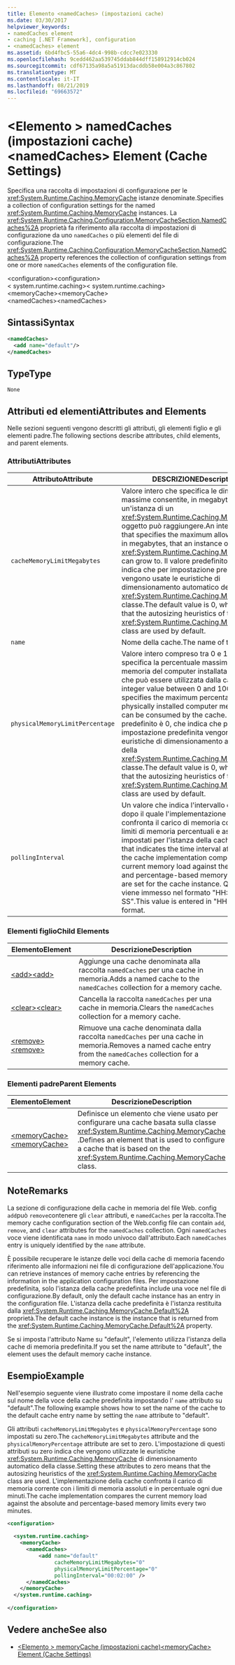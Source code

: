 ```yaml
---
title: Elemento <namedCaches> (impostazioni cache)
ms.date: 03/30/2017
helpviewer_keywords:
- namedCaches element
- caching [.NET Framework], configuration
- <namedCaches> element
ms.assetid: 6bd4fbc5-55a6-4dc4-998b-cdcc7e023330
ms.openlocfilehash: 9cedd462aa539745ddab844dff158912914cb024
ms.sourcegitcommit: cdf67135a98a5a51913dacddb58e004a3c867802
ms.translationtype: MT
ms.contentlocale: it-IT
ms.lasthandoff: 08/21/2019
ms.locfileid: "69663572"
---
```

# <a name="namedcaches-element-cache-settings"></a><span data-ttu-id="de3e4-102">\<Elemento > namedCaches (impostazioni cache)</span><span class="sxs-lookup"><span data-stu-id="de3e4-102">\<namedCaches> Element (Cache Settings)</span></span>
<span data-ttu-id="de3e4-103">Specifica una raccolta di impostazioni di configurazione per le <xref:System.Runtime.Caching.MemoryCache> istanze denominate.</span><span class="sxs-lookup"><span data-stu-id="de3e4-103">Specifies a collection of configuration settings for the named <xref:System.Runtime.Caching.MemoryCache> instances.</span></span> <span data-ttu-id="de3e4-104">La <xref:System.Runtime.Caching.Configuration.MemoryCacheSection.NamedCaches%2A> proprietà fa riferimento alla raccolta di impostazioni di configurazione da uno `namedCaches` o più elementi del file di configurazione.</span><span class="sxs-lookup"><span data-stu-id="de3e4-104">The <xref:System.Runtime.Caching.Configuration.MemoryCacheSection.NamedCaches%2A> property references the collection of configuration settings from one or more `namedCaches` elements of the configuration file.</span></span>  
  
 <span data-ttu-id="de3e4-105">\<configuration></span><span class="sxs-lookup"><span data-stu-id="de3e4-105">\<configuration></span></span>  
<span data-ttu-id="de3e4-106">\< system.runtime.caching></span><span class="sxs-lookup"><span data-stu-id="de3e4-106">\< system.runtime.caching></span></span>  
<span data-ttu-id="de3e4-107">\<memoryCache></span><span class="sxs-lookup"><span data-stu-id="de3e4-107">\<memoryCache></span></span>  
<span data-ttu-id="de3e4-108">\<namedCaches></span><span class="sxs-lookup"><span data-stu-id="de3e4-108">\<namedCaches></span></span>  
  
## <a name="syntax"></a><span data-ttu-id="de3e4-109">Sintassi</span><span class="sxs-lookup"><span data-stu-id="de3e4-109">Syntax</span></span>  
  
```xml  
<namedCaches>  
  <add name="default"/>   
</namedCaches>  
```  
  
## <a name="type"></a><span data-ttu-id="de3e4-110">Type</span><span class="sxs-lookup"><span data-stu-id="de3e4-110">Type</span></span>  
 `None`  
  
## <a name="attributes-and-elements"></a><span data-ttu-id="de3e4-111">Attributi ed elementi</span><span class="sxs-lookup"><span data-stu-id="de3e4-111">Attributes and Elements</span></span>  
 <span data-ttu-id="de3e4-112">Nelle sezioni seguenti vengono descritti gli attributi, gli elementi figlio e gli elementi padre.</span><span class="sxs-lookup"><span data-stu-id="de3e4-112">The following sections describe attributes, child elements, and parent elements.</span></span>  
  
### <a name="attributes"></a><span data-ttu-id="de3e4-113">Attributi</span><span class="sxs-lookup"><span data-stu-id="de3e4-113">Attributes</span></span>  
  
|<span data-ttu-id="de3e4-114">Attributo</span><span class="sxs-lookup"><span data-stu-id="de3e4-114">Attribute</span></span>|<span data-ttu-id="de3e4-115">DESCRIZIONE</span><span class="sxs-lookup"><span data-stu-id="de3e4-115">Description</span></span>|  
|---------------|-----------------|  
|`cacheMemoryLimitMegabytes`|<span data-ttu-id="de3e4-116">Valore intero che specifica le dimensioni massime consentite, in megabyte, che un'istanza di un <xref:System.Runtime.Caching.MemoryCache> oggetto può raggiungere.</span><span class="sxs-lookup"><span data-stu-id="de3e4-116">An integer value that specifies the maximum allowable size, in megabytes, that an instance of a <xref:System.Runtime.Caching.MemoryCache> can grow to.</span></span> <span data-ttu-id="de3e4-117">Il valore predefinito è 0, che indica che per impostazione predefinita vengono usate le euristiche di dimensionamento automatico della <xref:System.Runtime.Caching.MemoryCache> classe.</span><span class="sxs-lookup"><span data-stu-id="de3e4-117">The default value is 0, which means that the autosizing heuristics of the <xref:System.Runtime.Caching.MemoryCache> class are used by default.</span></span>|  
|`name`|<span data-ttu-id="de3e4-118">Nome della cache.</span><span class="sxs-lookup"><span data-stu-id="de3e4-118">The name of the cache.</span></span>|  
|`physicalMemoryLimitPercentage`|<span data-ttu-id="de3e4-119">Valore intero compreso tra 0 e 100 che specifica la percentuale massima di memoria del computer installata fisicamente che può essere utilizzata dalla cache.</span><span class="sxs-lookup"><span data-stu-id="de3e4-119">An integer value between 0 and 100 that specifies the maximum percentage of physically installed computer memory that can be consumed by the cache.</span></span> <span data-ttu-id="de3e4-120">Il valore predefinito è 0, che indica che per impostazione predefinita vengono usate le euristiche di dimensionamento automatico della <xref:System.Runtime.Caching.MemoryCache> classe.</span><span class="sxs-lookup"><span data-stu-id="de3e4-120">The default value is 0, which means that the autosizing heuristics of the <xref:System.Runtime.Caching.MemoryCache> class are used by default.</span></span>|  
|`pollingInterval`|<span data-ttu-id="de3e4-121">Un valore che indica l'intervallo di tempo dopo il quale l'implementazione della cache confronta il carico di memoria corrente con i limiti di memoria percentuali e assoluti impostati per l'istanza della cache.</span><span class="sxs-lookup"><span data-stu-id="de3e4-121">A value that indicates the time interval after which the cache implementation compares the current memory load against the absolute and percentage-based memory limits that are set for the cache instance.</span></span> <span data-ttu-id="de3e4-122">Questo valore viene immesso nel formato "HH: MM: SS".</span><span class="sxs-lookup"><span data-stu-id="de3e4-122">This value is entered in "HH:MM:SS" format.</span></span>|  
  
### <a name="child-elements"></a><span data-ttu-id="de3e4-123">Elementi figlio</span><span class="sxs-lookup"><span data-stu-id="de3e4-123">Child Elements</span></span>  
  
|<span data-ttu-id="de3e4-124">Elemento</span><span class="sxs-lookup"><span data-stu-id="de3e4-124">Element</span></span>|<span data-ttu-id="de3e4-125">Descrizione</span><span class="sxs-lookup"><span data-stu-id="de3e4-125">Description</span></span>|  
|-------------|-----------------|  
|[<span data-ttu-id="de3e4-126">\<add></span><span class="sxs-lookup"><span data-stu-id="de3e4-126">\<add></span></span>](add-element-for-namedcaches.md)|<span data-ttu-id="de3e4-127">Aggiunge una cache denominata alla raccolta `namedCaches` per una cache in memoria.</span><span class="sxs-lookup"><span data-stu-id="de3e4-127">Adds a named cache to the `namedCaches` collection for a memory cache.</span></span>|  
|[<span data-ttu-id="de3e4-128">\<clear></span><span class="sxs-lookup"><span data-stu-id="de3e4-128">\<clear></span></span>](clear-element-for-namedcaches.md)|<span data-ttu-id="de3e4-129">Cancella la raccolta `namedCaches` per una cache in memoria.</span><span class="sxs-lookup"><span data-stu-id="de3e4-129">Clears the `namedCaches` collection for a memory cache.</span></span>|  
|[<span data-ttu-id="de3e4-130">\<remove></span><span class="sxs-lookup"><span data-stu-id="de3e4-130">\<remove></span></span>](remove-element-for-namedcaches.md)|<span data-ttu-id="de3e4-131">Rimuove una cache denominata dalla raccolta `namedCaches` per una cache in memoria.</span><span class="sxs-lookup"><span data-stu-id="de3e4-131">Removes a named cache entry from the `namedCaches` collection for a memory cache.</span></span>|  
  
### <a name="parent-elements"></a><span data-ttu-id="de3e4-132">Elementi padre</span><span class="sxs-lookup"><span data-stu-id="de3e4-132">Parent Elements</span></span>  
  
|<span data-ttu-id="de3e4-133">Elemento</span><span class="sxs-lookup"><span data-stu-id="de3e4-133">Element</span></span>|<span data-ttu-id="de3e4-134">Descrizione</span><span class="sxs-lookup"><span data-stu-id="de3e4-134">Description</span></span>|  
|-------------|-----------------|  
|[<span data-ttu-id="de3e4-135">\<memoryCache></span><span class="sxs-lookup"><span data-stu-id="de3e4-135">\<memoryCache></span></span>](memorycache-element-cache-settings.md)|<span data-ttu-id="de3e4-136">Definisce un elemento che viene usato per configurare una cache basata sulla classe <xref:System.Runtime.Caching.MemoryCache> .</span><span class="sxs-lookup"><span data-stu-id="de3e4-136">Defines an element that is used to configure a cache that is based on the <xref:System.Runtime.Caching.MemoryCache> class.</span></span>|  
  
## <a name="remarks"></a><span data-ttu-id="de3e4-137">Note</span><span class="sxs-lookup"><span data-stu-id="de3e4-137">Remarks</span></span>  
 <span data-ttu-id="de3e4-138">La sezione di configurazione della cache in memoria del file Web. config `add`può `remove`contenere gli `clear` attributi, e `namedCaches` per la raccolta.</span><span class="sxs-lookup"><span data-stu-id="de3e4-138">The memory cache configuration section of the Web.config file can contain `add`, `remove`, and `clear` attributes for the `namedCaches` collection.</span></span> <span data-ttu-id="de3e4-139">Ogni `namedCaches` voce viene identificata `name` in modo univoco dall'attributo.</span><span class="sxs-lookup"><span data-stu-id="de3e4-139">Each `namedCaches` entry is uniquely identified by the `name` attribute.</span></span>  
  
 <span data-ttu-id="de3e4-140">È possibile recuperare le istanze delle voci della cache di memoria facendo riferimento alle informazioni nei file di configurazione dell'applicazione.</span><span class="sxs-lookup"><span data-stu-id="de3e4-140">You can retrieve instances of memory cache entries by referencing the information in the application configuration files.</span></span> <span data-ttu-id="de3e4-141">Per impostazione predefinita, solo l'istanza della cache predefinita include una voce nel file di configurazione.</span><span class="sxs-lookup"><span data-stu-id="de3e4-141">By default, only the default cache instance has an entry in the configuration file.</span></span> <span data-ttu-id="de3e4-142">L'istanza della cache predefinita è l'istanza restituita dalla <xref:System.Runtime.Caching.MemoryCache.Default%2A> proprietà.</span><span class="sxs-lookup"><span data-stu-id="de3e4-142">The default cache instance is the instance that is returned from the <xref:System.Runtime.Caching.MemoryCache.Default%2A> property.</span></span>  
  
 <span data-ttu-id="de3e4-143">Se si imposta l'attributo Name su "default", l'elemento utilizza l'istanza della cache di memoria predefinita.</span><span class="sxs-lookup"><span data-stu-id="de3e4-143">If you set the name attribute to "default", the element uses the default memory cache instance.</span></span>  
  
## <a name="example"></a><span data-ttu-id="de3e4-144">Esempio</span><span class="sxs-lookup"><span data-stu-id="de3e4-144">Example</span></span>  
 <span data-ttu-id="de3e4-145">Nell'esempio seguente viene illustrato come impostare il nome della cache sul nome della voce della cache predefinita impostando l' `name` attributo su "default".</span><span class="sxs-lookup"><span data-stu-id="de3e4-145">The following example shows how to set the name of the cache to the default cache entry name by setting the `name` attribute to "default".</span></span>  
  
 <span data-ttu-id="de3e4-146">Gli attributi `cacheMemoryLimitMegabytes` e `physicalMemoryPercentage` sono impostati su zero.</span><span class="sxs-lookup"><span data-stu-id="de3e4-146">The `cacheMemoryLimitMegabytes` attribute and the `physicalMemoryPercentage` attribute are set to zero.</span></span> <span data-ttu-id="de3e4-147">L'impostazione di questi attributi su zero indica che vengono utilizzate le euristiche <xref:System.Runtime.Caching.MemoryCache> di dimensionamento automatico della classe.</span><span class="sxs-lookup"><span data-stu-id="de3e4-147">Setting these attributes to zero means that the autosizing heuristics of the <xref:System.Runtime.Caching.MemoryCache> class are used.</span></span> <span data-ttu-id="de3e4-148">L'implementazione della cache confronta il carico di memoria corrente con i limiti di memoria assoluti e in percentuale ogni due minuti.</span><span class="sxs-lookup"><span data-stu-id="de3e4-148">The cache implementation compares the current memory load against the absolute and percentage-based memory limits every two minutes.</span></span>  
  
```xml  
<configuration>  
  
  <system.runtime.caching>  
    <memoryCache>  
      <namedCaches>  
          <add name="default"   
               cacheMemoryLimitMegabytes="0"   
               physicalMemoryLimitPercentage="0"  
               pollingInterval="00:02:00" />  
      </namedCaches>  
    </memoryCache>  
  </system.runtime.caching>  
  
</configuration>  
```  
  
## <a name="see-also"></a><span data-ttu-id="de3e4-149">Vedere anche</span><span class="sxs-lookup"><span data-stu-id="de3e4-149">See also</span></span>

- [<span data-ttu-id="de3e4-150">\<Elemento > memoryCache (impostazioni cache)</span><span class="sxs-lookup"><span data-stu-id="de3e4-150">\<memoryCache> Element (Cache Settings)</span></span>](memorycache-element-cache-settings.md)
